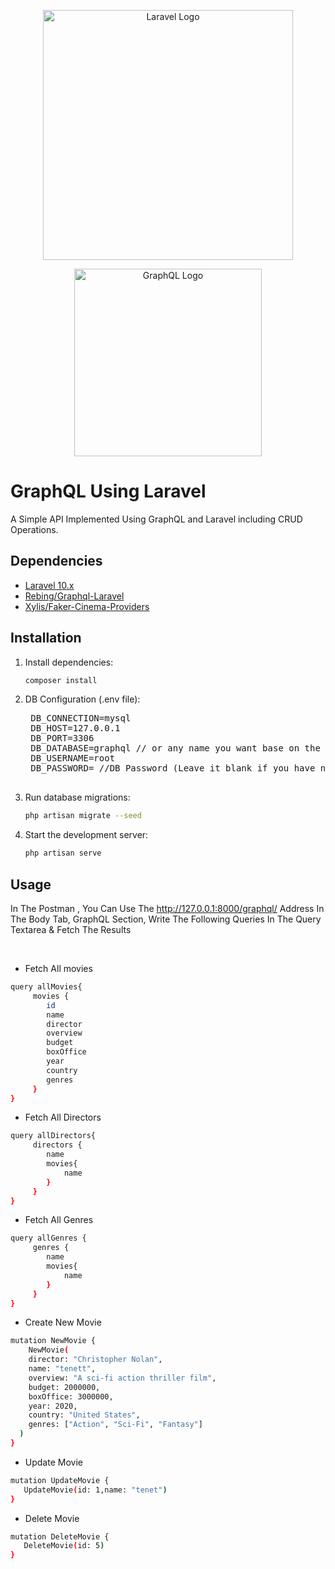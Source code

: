 <p align="center"><a href="https://laravel.com" target="_blank"><img src="https://raw.githubusercontent.com/laravel/art/master/logo-lockup/5%20SVG/2%20CMYK/1%20Full%20Color/laravel-logolockup-cmyk-red.svg" width="400" alt="Laravel Logo"></a></p>
<p align="center"><a href="https://graphql.org/" target="_blank"><img src="https://www.vectorlogo.zone/logos/graphql/graphql-ar21.svg" width="300" alt="GraphQL Logo"></a></p>

# GraphQL Using Laravel

A Simple API Implemented Using GraphQL and Laravel including CRUD Operations.

## Dependencies

- <a href="https://laravel.com/docs/10.x/documentation">Laravel 10.x</a>
- <a href="https://github.com/rebing/graphql-laravel">Rebing/Graphql-Laravel</a>
- <a href="https://packagist.org/packages/xylis/faker-cinema-providers">Xylis/Faker-Cinema-Providers </a>

## Installation

1. Install dependencies:
    ```bash
    composer install
    ```


2. DB Configuration (.env file):
    <pre>
    DB_CONNECTION=mysql
    DB_HOST=127.0.0.1
    DB_PORT=3306
    DB_DATABASE=graphql // or any name you want base on the table of db
    DB_USERNAME=root
    DB_PASSWORD= //DB Password (Leave it blank if you have not set it)
    </pre>

6. Run database migrations:
    ```bash
    php artisan migrate --seed
    ```

8. Start the development server:
    ```bash
    php artisan serve
    ```

## Usage


In The Postman , You Can Use The http://127.0.0.1:8000/graphql/ Address
In The Body Tab, GraphQL Section, Write The Following Queries In The Query Textarea & Fetch The Results

<br>

- <p>Fetch All movies</p>

```bash
query allMovies{
     movies {
        id
        name
        director
        overview
        budget
        boxOffice
        year
        country
        genres
     }
}
```

- <p>Fetch All Directors</p>

```bash
query allDirectors{
     directors {
        name
        movies{
            name
        }
     }
}
```
- <p>Fetch All Genres</p>

```bash
query allGenres {
     genres {
        name
        movies{
            name
        }
     }
}
```

- <p>Create New Movie</p>

```bash
mutation NewMovie {
    NewMovie(
    director: "Christopher Nolan",
    name: "tenett",
    overview: "A sci-fi action thriller film",
    budget: 2000000,
    boxOffice: 3000000,
    year: 2020,
    country: "United States",
    genres: ["Action", "Sci-Fi", "Fantasy"]
  )
}
```

- <p>Update Movie</p>

```bash
mutation UpdateMovie {
   UpdateMovie(id: 1,name: "tenet")
}
```

- <p>Delete Movie</p>

```bash
mutation DeleteMovie {
   DeleteMovie(id: 5)
}
```
